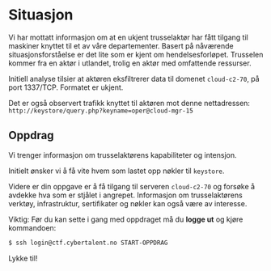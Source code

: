 # Situasjon

Vi har mottatt informasjon om at en ukjent trusselaktør har fått tilgang til maskiner knyttet til et av våre departementer. Basert på nåværende situasjonsforståelse er det lite som er kjent om hendelsesforløpet. Trusselen kommer fra en aktør i utlandet, trolig en aktør med omfattende ressurser.

Initiell analyse tilsier at aktøren eksfiltrerer data til domenet `cloud-c2-70`, på port 1337/TCP. Formatet er ukjent.

Det er også observert trafikk knyttet til aktøren mot denne nettadressen: `http://keystore/query.php?keyname=oper@cloud-mgr-15`

## Oppdrag

Vi trenger informasjon om trusselaktørens kapabiliteter og intensjon.

Initielt ønsker vi å få vite hvem som lastet opp nøkler til `keystore`.

Videre er din oppgave er å få tilgang til serveren `cloud-c2-70` og forsøke å avdekke hva som er stjålet i angrepet. Informasjon om trusselaktørens verktøy, infrastruktur, sertifikater og nøkler kan også være av interesse.

Viktig: Før du kan sette i gang med oppdraget må du **logge ut** og kjøre kommandoen:

```sh
$ ssh login@ctf.cybertalent.no START-OPPDRAG
```

Lykke til!
